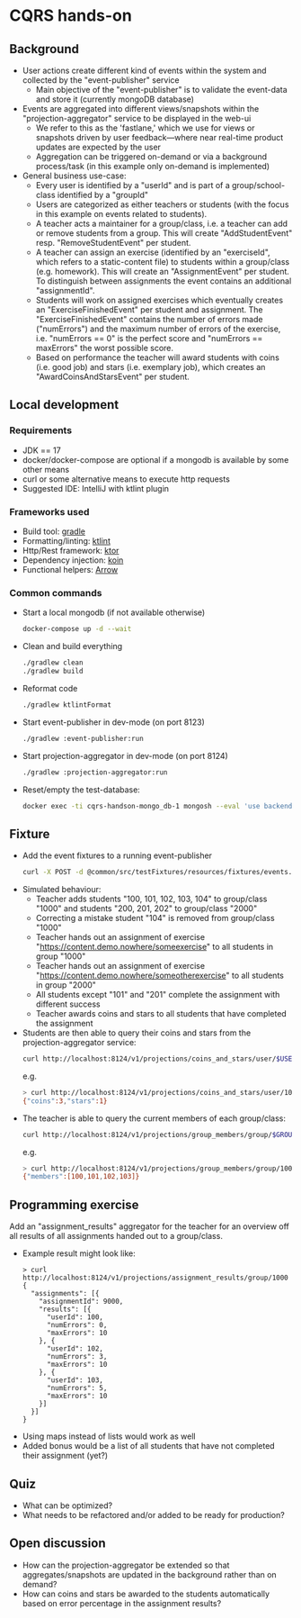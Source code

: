 # CQRS hands-on

## Background

* User actions create different kind of events within the system and collected by the "event-publisher" service
  * Main objective of the "event-publisher" is to validate the event-data and store it (currently mongoDB database)
* Events are aggregated into different views/snapshots within the "projection-aggregator" service to be displayed in the web-ui
  * We refer to this as the 'fastlane,' which we use for views or snapshots driven by user feedback—where near real-time product updates are expected by the user
  * Aggregation can be triggered on-demand or via a background process/task (in this example only on-demand is implemented)
* General business use-case:
  * Every user is identified by a "userId" and is part of a group/school-class identified by a "groupId"
  * Users are categorized as either teachers or students (with the focus in this example on events related to students).
  * A teacher acts a maintainer for a group/class, i.e. a teacher can add or remove students from a group. This will
    create "AddStudentEvent" resp. "RemoveStudentEvent" per student.
  * A teacher can assign an exercise (identified by an "exerciseId", which refers to a static-content file) to students within
    a group/class (e.g. homework). This will create an "AssignmentEvent" per student. To distinguish between assignments the
    event contains an additional "assignmentId".
  * Students will work on assigned exercises which eventually creates an "ExerciseFinishedEvent" per student and assignment.
    The "ExerciseFinishedEvent" contains the number of errors made ("numErrors") and the maximum number of errors of
    the exercise, i.e. "numErrors == 0" is the perfect score and "numErrors == maxErrors" the worst possible score.
  * Based on performance the teacher will award students with coins (i.e. good job) and stars (i.e. exemplary job), which
    creates an "AwardCoinsAndStarsEvent" per student.

## Local development

### Requirements

* JDK == 17
* docker/docker-compose are optional if a mongodb is available by some other means
* curl or some alternative means to execute http requests
* Suggested IDE: IntelliJ with ktlint plugin

### Frameworks used

* Build tool: [gradle](https://gradle.org/)
* Formatting/linting: [ktlint](https://github.com/pinterest/ktlint)
* Http/Rest framework: [ktor](https://ktor.io)
* Dependency injection: [koin](https://insert-koin.io/)
* Functional helpers: [Arrow](https://arrow-kt.io/)

### Common commands

* Start a local mongodb (if not available otherwise)
  ```bash
  docker-compose up -d --wait
  ```

* Clean and build everything
  ```bash
  ./gradlew clean
  ./gradlew build
  ```

* Reformat code
  ```bash
  ./gradlew ktlintFormat
  ```
  
* Start event-publisher in dev-mode (on port 8123)
  ```bash
  ./gradlew :event-publisher:run
  ```

* Start projection-aggregator in dev-mode (on port 8124)
  ```bash
  ./gradlew :projection-aggregator:run
  ```

* Reset/empty the test-database:
  ```bash
  docker exec -ti cqrs-handson-mongo_db-1 mongosh --eval 'use backend; db.dropDatabase()'    
  ```

## Fixture

* Add the event fixtures to a running event-publisher
  ```bash
  curl -X POST -d @common/src/testFixtures/resources/fixtures/events.json -H "Content-Type: application/json"  http://localhost:8123/v1/publish
  ```
* Simulated behaviour:
  * Teacher adds students "100, 101, 102, 103, 104" to group/class "1000" and students "200, 201, 202" to group/class "2000"
  * Correcting a mistake student "104" is removed from group/class "1000"
  * Teacher hands out an assignment of exercise "https://content.demo.nowhere/someexercise" to all students in group "1000"
  * Teacher hands out an assignment of exercise "https://content.demo.nowhere/someotherexercise" to all students in group "2000"
  * All students except "101" and "201" complete the assignment with different success
  * Teacher awards coins and stars to all students that have completed the assignment
* Students are then able to query their coins and stars from the projection-aggregator service:
  ```bash
  curl http://localhost:8124/v1/projections/coins_and_stars/user/$USER_ID
  ```
  e.g.
  ```bash
  > curl http://localhost:8124/v1/projections/coins_and_stars/user/100
  {"coins":3,"stars":1}
  ```
* The teacher is able to query the current members of each group/class:
  ```bash
  curl http://localhost:8124/v1/projections/group_members/group/$GROUP_ID
  ```
  e.g.
  ```bash
  > curl http://localhost:8124/v1/projections/group_members/group/1000
  {"members":[100,101,102,103]}
  ```

## Programming exercise

Add an "assignment_results" aggregator for the teacher for an overview off all results of all assignments handed out to a group/class.

* Example result might look like:
  ```
  > curl http://localhost:8124/v1/projections/assignment_results/group/1000
  {
    "assignments": [{
      "assignmentId": 9000,
      "results": [{
        "userId": 100,
        "numErrors": 0,
        "maxErrors": 10
      }, {
        "userId": 102,
        "numErrors": 3,
        "maxErrors": 10
      }, {
        "userId": 103,
        "numErrors": 5,
        "maxErrors": 10
      }]
    }]
  }
  ```
* Using maps instead of lists would work as well
* Added bonus would be a list of all students that have not completed their assignment (yet?)

## Quiz

* What can be optimized?
* What needs to be refactored and/or added to be ready for production?


## Open discussion

* How can the projection-aggregator be extended so that aggregates/snapshots are updated
  in the background rather than on demand?
* How can coins and stars be awarded to the students automatically based on error percentage in the assignment results?
